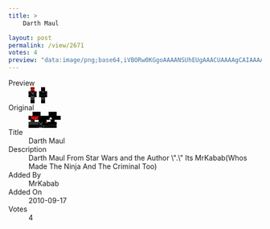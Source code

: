 ```yaml
---
title: >
    Darth Maul

layout: post
permalink: /view/2671
votes: 4
preview: "data:image/png;base64,iVBORw0KGgoAAAANSUhEUgAAACUAAAAgCAIAAAAaMSbnAAAABnRSTlMA/wD/AP5AXyvrAAABDElEQVRIie2WYQ6DIAyFy7Ibve1KPZRXmr2S3Q8nK1AcZPjDxBejQQsffa3RoLpQVLh9rkREpPG+jakrbNMzWUQSEbazEqkZDlTC0w3mDsfzyKRFB8AcXk5QImAkUHX5HkQK6Fa/79DG1I8WRLBxIdzW9Gx/hrTBdtTdn5ZkwUeJmX/e3PcQQIxnZhS1T/ITERfZpXURZhaR8mluGAAA0zTFPYqInZnlVNbM5uQic0VPXEMae7Imv6OoUsv/5fMyDwfqXtq9ngFEZOlqVEu1bEz3C/azX/Z1r23EqtHblulnzq+b5yLHNmryfXg8nm7QPL9a1mqZ3uf+/7p45+bl/y9u0IH/L0fr4p2b9wYin9/MtXksywAAAABJRU5ErkJggg=="
---
```

<dl class="side-by-side">
<dt>Preview</dt>
<dd>
    <img class="preview" src="data:image/png;base64,iVBORw0KGgoAAAANSUhEUgAAACUAAAAgCAIAAAAaMSbnAAAABnRSTlMA/wD/AP5AXyvrAAABDElEQVRIie2WYQ6DIAyFy7Ibve1KPZRXmr2S3Q8nK1AcZPjDxBejQQsffa3RoLpQVLh9rkREpPG+jakrbNMzWUQSEbazEqkZDlTC0w3mDsfzyKRFB8AcXk5QImAkUHX5HkQK6Fa/79DG1I8WRLBxIdzW9Gx/hrTBdtTdn5ZkwUeJmX/e3PcQQIxnZhS1T/ITERfZpXURZhaR8mluGAAA0zTFPYqInZnlVNbM5uQic0VPXEMae7Imv6OoUsv/5fMyDwfqXtq9ngFEZOlqVEu1bEz3C/azX/Z1r23EqtHblulnzq+b5yLHNmryfXg8nm7QPL9a1mqZ3uf+/7p45+bl/y9u0IH/L0fr4p2b9wYin9/MtXksywAAAABJRU5ErkJggg==">
</dd>
<dt>Original</dt>
<dd>
    <img class="preview" src="data:image/png;base64,iVBORw0KGgoAAAANSUhEUgAAAEAAAAAgCAYAAACinX6EAAAA/UlEQVR42u2WCw7DIAhAuZN38v43YF2yLo4IYsXvMCGpvxQeCACUBzZK65j9fwfgAByAA3AADuBkAN/DSAQycyicwXaFR8vvAjUMMoaW9rYGoImEQzyvB8BFwAQAVnmhEgBmAFxrGMJIANbJsQIAMZRbOwYAMFlfmg823hKC7uAhCa8MN1yhncqDxqJ349K38XIADuDPAFCDWyXGyCrH7dF7728Gvj1QawASBAnAfe82flsAOY9qvKp4evsAoBCMQ7pKPjrMA5CG9RKNzkgA6dteFkBvBbh3LVULKTc8cMhcALUlcbsI6FFGjauBR8BQAFqPHg0gLX8LlEJxvAA3dP/uBSiHvQAAAABJRU5ErkJggg==">
</dd>
<dt>Title</dt>
<dd>Darth Maul</dd>
<dt>Description</dt>
<dd>Darth Maul From Star Wars and the Author \".\" Its MrKabab(Whos Made The Ninja And The Criminal Too)</dd>
<dt>Added By</dt>
<dd>MrKabab</dd>
<dt>Added On</dt>
<dd>2010-09-17</dd>
<dt>Votes</dt>
<dd>4</dd>
</dl>
